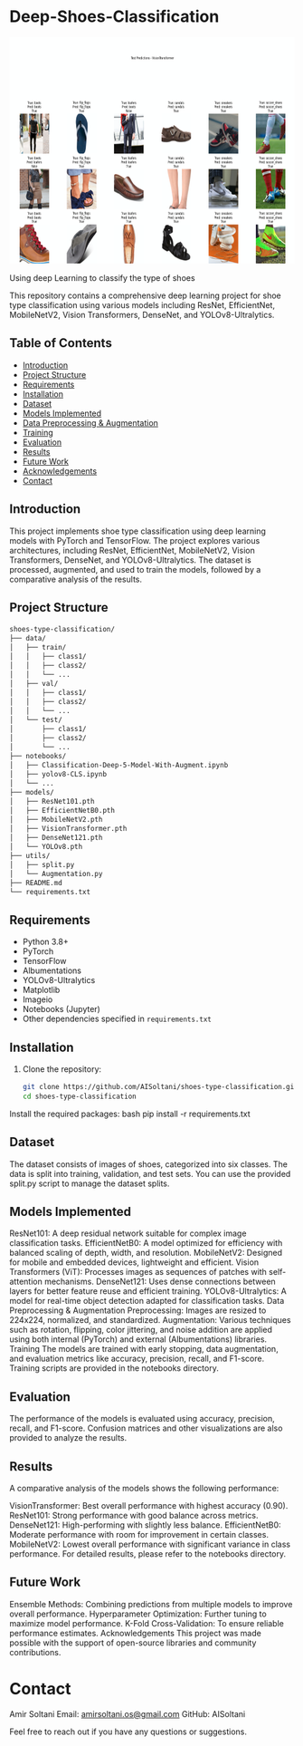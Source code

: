 # Deep-Shoes-Classification
<p align="center">
  <img src="visiontransfer_output.png" alt="Shoe Classification Example"  width="700" height="400"/>
</p>

Using deep Learning to classify the type of shoes

This repository contains a comprehensive deep learning project for shoe type classification using various models including ResNet, EfficientNet, MobileNetV2, Vision Transformers, DenseNet, and YOLOv8-Ultralytics.

## Table of Contents
- [Introduction](#introduction)
- [Project Structure](#project-structure)
- [Requirements](#requirements)
- [Installation](#installation)
- [Dataset](#dataset)
- [Models Implemented](#models-implemented)
- [Data Preprocessing & Augmentation](#data-preprocessing--augmentation)
- [Training](#training)
- [Evaluation](#evaluation)
- [Results](#results)
- [Future Work](#future-work)
- [Acknowledgements](#acknowledgements)
- [Contact](#contact)

## Introduction

This project implements shoe type classification using deep learning models with PyTorch and TensorFlow. The project explores various architectures, including ResNet, EfficientNet, MobileNetV2, Vision Transformers, DenseNet, and YOLOv8-Ultralytics. The dataset is processed, augmented, and used to train the models, followed by a comparative analysis of the results.

## Project Structure
```
shoes-type-classification/
├── data/
│   ├── train/
│   │   ├── class1/
│   │   ├── class2/
│   │   └── ...
│   ├── val/
│   │   ├── class1/
│   │   ├── class2/
│   │   └── ...
│   └── test/
│       ├── class1/
│       ├── class2/
│       └── ...
├── notebooks/
│   ├── Classification-Deep-5-Model-With-Augment.ipynb
│   ├── yolov8-CLS.ipynb
│   └── ...
├── models/
│   ├── ResNet101.pth
│   ├── EfficientNetB0.pth
│   ├── MobileNetV2.pth
│   ├── VisionTransformer.pth
│   ├── DenseNet121.pth
│   └── YOLOv8.pth
├── utils/
│   ├── split.py
│   └── Augmentation.py
├── README.md
└── requirements.txt
```




## Requirements

- Python 3.8+
- PyTorch
- TensorFlow
- Albumentations
- YOLOv8-Ultralytics
- Matplotlib
- Imageio
- Notebooks (Jupyter)
- Other dependencies specified in `requirements.txt`

## Installation

1. Clone the repository:
   ```bash
   git clone https://github.com/AISoltani/shoes-type-classification.git
   cd shoes-type-classification
Install the required packages:
bash
pip install -r requirements.txt

## Dataset
The dataset consists of images of shoes, categorized into six classes. The data is split into training, validation, and test sets. You can use the provided split.py script to manage the dataset splits.

## Models Implemented
ResNet101: A deep residual network suitable for complex image classification tasks.
EfficientNetB0: A model optimized for efficiency with balanced scaling of depth, width, and resolution.
MobileNetV2: Designed for mobile and embedded devices, lightweight and efficient.
Vision Transformers (ViT): Processes images as sequences of patches with self-attention mechanisms.
DenseNet121: Uses dense connections between layers for better feature reuse and efficient training.
YOLOv8-Ultralytics: A model for real-time object detection adapted for classification tasks.
Data Preprocessing & Augmentation
Preprocessing: Images are resized to 224x224, normalized, and standardized.
Augmentation: Various techniques such as rotation, flipping, color jittering, and noise addition are applied using both internal (PyTorch) and external (Albumentations) libraries.
Training
The models are trained with early stopping, data augmentation, and evaluation metrics like accuracy, precision, recall, and F1-score. Training scripts are provided in the notebooks directory.

## Evaluation
The performance of the models is evaluated using accuracy, precision, recall, and F1-score. Confusion matrices and other visualizations are also provided to analyze the results.

## Results
A comparative analysis of the models shows the following performance:

VisionTransformer: Best overall performance with highest accuracy (0.90).
ResNet101: Strong performance with good balance across metrics.
DenseNet121: High-performing with slightly less balance.
EfficientNetB0: Moderate performance with room for improvement in certain classes.
MobileNetV2: Lowest overall performance with significant variance in class performance.
For detailed results, please refer to the notebooks directory.

## Future Work
Ensemble Methods: Combining predictions from multiple models to improve overall performance.
Hyperparameter Optimization: Further tuning to maximize model performance.
K-Fold Cross-Validation: To ensure reliable performance estimates.
Acknowledgements
This project was made possible with the support of open-source libraries and community contributions.

# Contact
Amir Soltani
Email: amirsoltani.os@gmail.com
GitHub: AISoltani

Feel free to reach out if you have any questions or suggestions.
